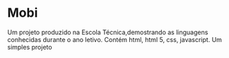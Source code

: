 # Mobi
Um projeto produzido na Escola Técnica,demostrando as linguagens conhecidas durante o ano letivo. 
Contém html, html 5, css, javascript. Um simples projeto

